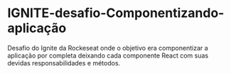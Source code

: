 # IGNITE-desafio-Componentizando-aplicação
Desafio do Ignite da Rockeseat onde o objetivo era componentizar a aplicação por completa deixando cada componente React com suas devidas responsabilidades e métodos.
